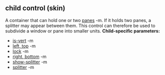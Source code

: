 ## child control (skin)


A container that can hold one or two
[panes](/ref/%7Bskin%7D/control/main.md) -m. If it holds two panes, a splitter
may appear between them. This control can therefore be used to subdivide
a window or pane into smaller units.
**Child-specific parameters:**
*   [is-vert](/ref/%7Bskin%7D/param/is-vert.md) -m
*   [left, top](/ref/%7Bskin%7D/param/left.md) -m
*   [lock](/ref/%7Bskin%7D/param/lock.md) -m
*   [right, bottom](/ref/%7Bskin%7D/param/right.md) -m
*   [show-splitter](/ref/%7Bskin%7D/param/show-splitter.md) -m
*   [splitter](/ref/%7Bskin%7D/param/splitter.md) -m